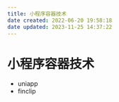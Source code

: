 ```yaml
---
title: 小程序容器技术
date created: 2022-06-20 19:58:18
date updated: 2023-11-25 14:37:22
---
```


# 小程序容器技术

- uniapp
- finclip
